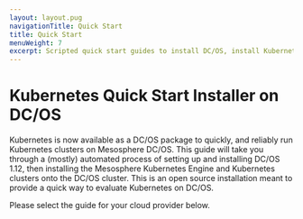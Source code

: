 ```yaml
---
layout: layout.pug
navigationTitle: Quick Start
title: Quick Start
menuWeight: 7
excerpt: Scripted quick start guides to install DC/OS, install Kubernetes, and access clusters on the dashboard.
---
```


<!-- This source repo for this topic is https://github.com/mesosphere/dcos-kubernetes-cluster -->

# Kubernetes Quick Start Installer on DC/OS

Kubernetes is now available as a DC/OS package to quickly, and reliably run Kubernetes clusters on Mesosphere DC/OS. This guide will take you through a (mostly) automated process of setting up and installing DC/OS 1.12, then installing the Mesosphere Kubernetes Engine and Kubernetes clusters onto the DC/OS cluster. This is an open source installation meant to provide a quick way to evaluate Kubernetes on DC/OS.

Please select the guide for your cloud provider below.
